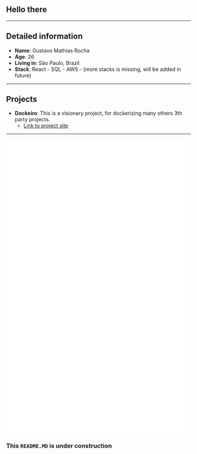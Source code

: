 ## Hello there
___

## Detailed information

* **Name**: Gustavo Mathias Rocha
* **Age**: 26
* **Living in**: São Paulo, Brazil
* **Stack**: React - SQL - AWS - (more stacks is missing, will be added in future)

___

## Projects

* **Dockeiro**: This is a visionary project, for dockerizing many others 3th party projects.
  * [Link to project site](https://dockeiro.overstack.codes/)

___

<!-- If you're using "master" as default branch -->
![Metrics](https://github.com/gustavo8000br/gustavo8000br/blob/main/github-metrics.svg)

### This ``README.MD`` is under construction
